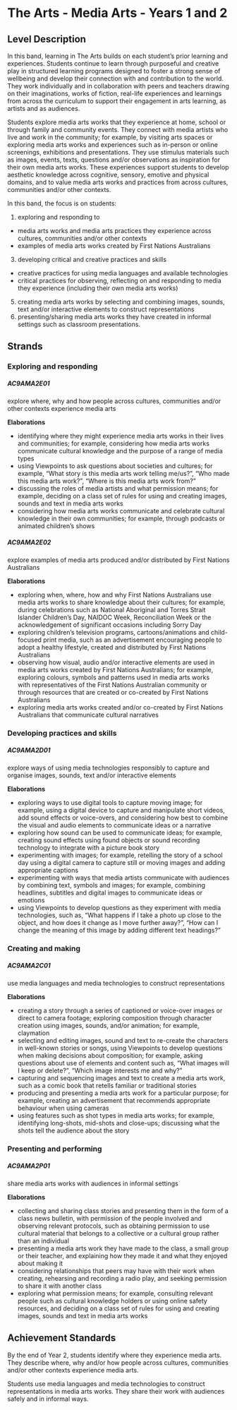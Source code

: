 # The Arts - Media Arts - Years 1 and 2

## Level Description

In this band, learning in The Arts builds on each student’s prior learning and experiences. Students continue to learn through purposeful and creative play in structured learning programs designed to foster a strong sense of wellbeing and develop their connection with and contribution to the world. They work individually and in collaboration with peers and teachers drawing on their imaginations, works of fiction, real-life experiences and learnings from across the curriculum to support their engagement in arts learning, as artists and as audiences.

Students explore media arts works that they experience at home, school or through family and community events. They connect with media artists who live and work in the community; for example, by visiting arts spaces or exploring media arts works and experiences such as in-person or online screenings, exhibitions and presentations. They use stimulus materials such as images, events, texts, questions and/or observations as inspiration for their own media arts works. These experiences support students to develop aesthetic knowledge across cognitive, sensory, emotive and physical domains, and to value media arts works and practices from across cultures, communities and/or other contexts.

In this band, the focus is on students:

1.  exploring and responding to

*   media arts works and media arts practices they experience across cultures, communities and/or other contexts
*   examples of media arts works created by First Nations Australians

3.  developing critical and creative practices and skills

*   creative practices for using media languages and available technologies
*   critical practices for observing, reflecting on and responding to media they experience (including their own media arts works)

5.  creating media arts works by selecting and combining images, sounds, text and/or interactive elements to construct representations
6.  presenting/sharing media arts works they have created in informal settings such as classroom presentations.

## Strands

### Exploring and responding

##### AC9AMA2E01

explore where, why and how people across cultures, communities and/or other contexts experience media arts

**Elaborations**
*  identifying where they might experience media arts works in their lives and communities; for example, considering how media arts works communicate cultural knowledge and the purpose of a range of media types
*  using Viewpoints to ask questions about societies and cultures; for example, “What story is this media arts work telling me/us?”, “Who made this media arts work?”, “Where is this media arts work from?”
*  discussing the roles of media artists and what permission means; for example, deciding on a class set of rules for using and creating images, sounds and text in media arts works
*  considering how media arts works communicate and celebrate cultural knowledge in their own communities; for example, through podcasts or animated children’s shows

##### AC9AMA2E02

explore examples of media arts produced and/or distributed by First Nations Australians

**Elaborations**
*  exploring when, where, how and why First Nations Australians use media arts works to share knowledge about their cultures; for example, during celebrations such as National Aboriginal and Torres Strait Islander Children’s Day, NAIDOC Week, Reconciliation Week or the acknowledgement of significant occasions including Sorry Day
*  exploring children’s television programs, cartoons/animations and child-focused print media, such as an advertisement encouraging people to adopt a healthy lifestyle, created and distributed by First Nations Australians
*  observing how visual, audio and/or interactive elements are used in media arts works created by First Nations Australians; for example, exploring colours, symbols and patterns used in media arts works with representatives of the First Nations Australian community or through resources that are created or co-created by First Nations Australians
*  exploring media arts works created and/or co-created by First Nations Australians that communicate cultural narratives

### Developing practices and skills

##### AC9AMA2D01

explore ways of using media technologies responsibly to capture and organise images, sounds, text and/or interactive elements

**Elaborations**
*  exploring ways to use digital tools to capture moving image; for example, using a digital device to capture and manipulate short videos, add sound effects or voice-overs, and considering how best to combine the visual and audio elements to communicate ideas or a narrative
*  exploring how sound can be used to communicate ideas; for example, creating sound effects using found objects or sound recording technology to integrate with a picture book story
*  experimenting with images; for example, retelling the story of a school day using a digital camera to capture still or moving images and adding appropriate captions
*  experimenting with ways that media artists communicate with audiences by combining text, symbols and images; for example, combining headlines, subtitles and digital images to communicate ideas or emotions
*  using Viewpoints to develop questions as they experiment with media technologies, such as, “What happens if I take a photo up close to the object, and how does it change as I move further away?”, “How can I change the meaning of this image by adding different text headings?”

### Creating and making

##### AC9AMA2C01

use media languages and media technologies to construct representations

**Elaborations**
*  creating a story through a series of captioned or voice-over images or direct to camera footage; exploring composition through character creation using images, sounds, and/or animation; for example, claymation
*  selecting and editing images, sound and text to re-create the characters in well-known stories or songs, using Viewpoints to develop questions when making decisions about composition; for example, asking questions about use of elements and content such as, “What images will I keep or delete?”, “Which image interests me and why?”
*  capturing and sequencing images and text to create a media arts work, such as a comic book that retells familiar or traditional stories
*  producing and presenting a media arts work for a particular purpose; for example, creating an advertisement that recommends appropriate behaviour when using cameras
*  using features such as shot types in media arts works; for example, identifying long-shots, mid-shots and close-ups; discussing what the shots tell the audience about the story

### Presenting and performing

##### AC9AMA2P01

share media arts works with audiences in informal settings

**Elaborations**
*  collecting and sharing class stories and presenting them in the form of a class news bulletin, with permission of the people involved and observing relevant protocols, such as obtaining permission to use cultural material that belongs to a collective or a cultural group rather than an individual
*  presenting a media arts work they have made to the class, a small group or their teacher, and explaining how they made it and what they enjoyed about making it
*  considering relationships that peers may have with their work when creating, rehearsing and recording a radio play, and seeking permission to share it with another class
*  exploring what permission means; for example, consulting relevant people such as cultural knowledge holders or using online safety resources, and deciding on a class set of rules for using and creating images, sounds and text in media arts works

## Achievement Standards

By the end of Year 2, students identify where they experience media arts. They describe where, why and/or how people across cultures, communities and/or other contexts experience media arts.

Students use media languages and media technologies to construct representations in media arts works. They share their work with audiences safely and in informal ways.


